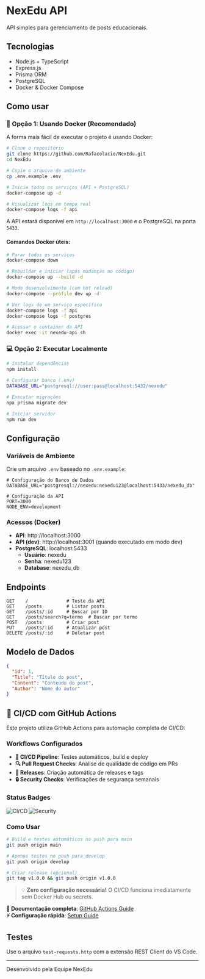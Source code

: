 # NexEdu API

API simples para gerenciamento de posts educacionais.

## Tecnologias

- Node.js + TypeScript
- Express.js
- Prisma ORM
- PostgreSQL
- Docker & Docker Compose

## Como usar

### 🐳 Opção 1: Usando Docker (Recomendado)

A forma mais fácil de executar o projeto é usando Docker:

```bash
# Clone o repositório
git clone https://github.com/Rafacolacio/NexEdu.git
cd NexEdu

# Copie o arquivo de ambiente
cp .env.example .env

# Inicie todos os serviços (API + PostgreSQL)
docker-compose up -d

# Visualizar logs em tempo real
docker-compose logs -f api
```

A API estará disponível em `http://localhost:3000` e o PostgreSQL na porta `5433`.

#### Comandos Docker úteis:

```bash
# Parar todos os serviços
docker-compose down

# Rebuildar e iniciar (após mudanças no código)
docker-compose up --build -d

# Modo desenvolvimento (com hot reload)
docker-compose --profile dev up -d

# Ver logs de um serviço específico
docker-compose logs -f api
docker-compose logs -f postgres

# Acessar o container da API
docker exec -it nexedu-api sh
```

### 💻 Opção 2: Executar Localmente

```bash
# Instalar dependências
npm install

# Configurar banco (.env)
DATABASE_URL="postgresql://user:pass@localhost:5432/nexedu"

# Executar migrações
npx prisma migrate dev

# Iniciar servidor
npm run dev
```

## Configuração

### Variáveis de Ambiente

Crie um arquivo `.env` baseado no `.env.example`:

```env
# Configuração do Banco de Dados
DATABASE_URL="postgresql://nexedu:nexedu123@localhost:5433/nexedu_db"

# Configuração da API
PORT=3000
NODE_ENV=development
```

### Acessos (Docker)

- **API**: http://localhost:3000
- **API (dev)**: http://localhost:3001 (quando executado em modo dev)
- **PostgreSQL**: localhost:5433
  - **Usuário**: nexedu
  - **Senha**: nexedu123
  - **Database**: nexedu_db

## Endpoints

```
GET    /              # Teste da API
GET    /posts         # Listar posts
GET    /posts/:id     # Buscar por ID
GET    /posts/search?q=termo  # Buscar por termo
POST   /posts         # Criar post
PUT    /posts/:id     # Atualizar post
DELETE /posts/:id     # Deletar post
```

## Modelo de Dados

```json
{
  "id": 1,
  "Title": "Título do post",
  "Content": "Conteúdo do post",
  "Author": "Nome do autor"
}
```

## 🔄 CI/CD com GitHub Actions

Este projeto utiliza GitHub Actions para automação completa de CI/CD:

### Workflows Configurados

- **🧪 CI/CD Pipeline**: Testes automáticos, build e deploy
- **🔍 Pull Request Checks**: Análise de qualidade de código em PRs
- **🚀 Releases**: Criação automática de releases e tags
- **🔒 Security Checks**: Verificações de segurança semanais

### Status Badges

![CI/CD](https://github.com/Rafacolacio/NexEdu/workflows/CI/CD%20Pipeline/badge.svg)
![Security](https://github.com/Rafacolacio/NexEdu/workflows/Security%20Checks/badge.svg)

### Como Usar

```bash
# Build e testes automáticos no push para main
git push origin main

# Apenas testes no push para develop
git push origin develop

# Criar release (opcional)
git tag v1.0.0 && git push origin v1.0.0
```

> 💡 **Zero configuração necessária!** O CI/CD funciona imediatamente sem Docker Hub ou secrets.

**📖 Documentação completa**: [GitHub Actions Guide](.github/ACTIONS.md)  
**⚡ Configuração rápida**: [Setup Guide](.github/SETUP.md)

## Testes

Use o arquivo `test-requests.http` com a extensão REST Client do VS Code.

---

Desenvolvido pela Equipe NexEdu
